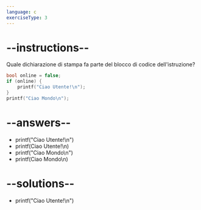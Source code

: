 ```yaml
---
language: c
exerciseType: 3
---
```


# --instructions--

Quale dichiarazione di stampa fa parte del blocco di codice dell'istruzione?
```c
bool online = false;
if (online) {
	printf("Ciao Utente!\n");
}
printf("Ciao Mondo\n");
```

# --answers--

- printf("Ciao Utente!\n")
- printf(Ciao Utente!\n)
- printf("Ciao Mondo\n")
- printf(Ciao Mondo\n)

# --solutions--

- printf("Ciao Utente!\n")
